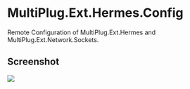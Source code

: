 # MultiPlug.Ext.Hermes.Config
Remote Configuration of MultiPlug.Ext.Hermes and MultiPlug.Ext.Network.Sockets.

## Screenshot
![](https://user-images.githubusercontent.com/14904422/189094182-76d341af-7aa3-46e5-a932-bb38317e7d99.jpg)
